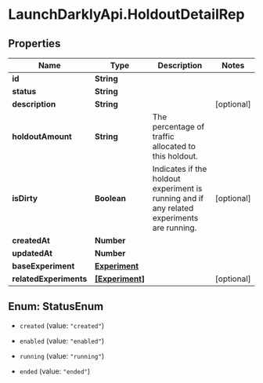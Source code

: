# LaunchDarklyApi.HoldoutDetailRep

## Properties

Name | Type | Description | Notes
------------ | ------------- | ------------- | -------------
**id** | **String** |  | 
**status** | **String** |  | 
**description** | **String** |  | [optional] 
**holdoutAmount** | **String** | The percentage of traffic allocated to this holdout. | 
**isDirty** | **Boolean** | Indicates if the holdout experiment is running and if any related experiments are running. | [optional] 
**createdAt** | **Number** |  | 
**updatedAt** | **Number** |  | 
**baseExperiment** | [**Experiment**](Experiment.md) |  | 
**relatedExperiments** | [**[Experiment]**](Experiment.md) |  | [optional] 



## Enum: StatusEnum


* `created` (value: `"created"`)

* `enabled` (value: `"enabled"`)

* `running` (value: `"running"`)

* `ended` (value: `"ended"`)




